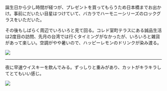 誕生日から少し時間が経つが、プレゼントを買ってもらうため日本橋までお出かけ。事前にだいたい目星はつけていて、バカラでハーモニーシリーズのロックグラスをいただいた。

その後もしばらく周辺でいろいろと見て回る。コレド室町テラスにある誠品生活は2度目の訪問、先月の台湾では行くタイミングがなかったが、いろいろと雑貨があって楽しい。空調がやや暑いので、ハッピーレモンのドリンクが染み渡る。

![](https://photos.apkas.net/medium/202501/20250112-173612.webp)

---

夜に早速ウイスキーを飲んでみる。ずっしりと重みがあり、カットがキラキラしてとてもいい感じ。

![](https://photos.apkas.net/medium/202501/20250112-203633.webp)
